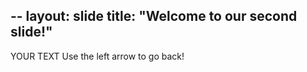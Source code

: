 --
layout: slide
title: "Welcome to our second slide!"
---
YOUR TEXT
Use the left arrow to go back!
